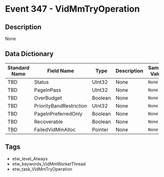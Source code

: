 # Event 347 - VidMmTryOperation

## Description
None

## Data Dictionary
|Standard Name|Field Name|Type|Description|Sample Value|
|---|---|---|---|---|
|TBD|Status|UInt32|None|`None`|
|TBD|PageInPass|UInt32|None|`None`|
|TBD|OverBudget|Boolean|None|`None`|
|TBD|PriorityBandRestriction|UInt32|None|`None`|
|TBD|PageInPreferredOnly|Boolean|None|`None`|
|TBD|Recoverable|Boolean|None|`None`|
|TBD|FailedVidMmAlloc|Pointer|None|`None`|

## Tags
* etw_level_Always
* etw_keywords_VidMmWorkerThread
* etw_task_VidMmTryOperation